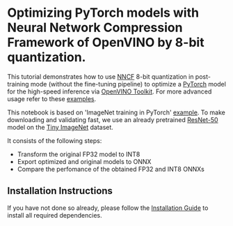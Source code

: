 # Optimizing PyTorch models with Neural Network Compression Framework of OpenVINO by 8-bit quantization.

This tutorial demonstrates how to use [NNCF](https://github.com/openvinotoolkit/nncf) 8-bit quantization in post-training mode (without the fine-tuning pipeline) to optimize a 
[PyTorch](https://pytorch.org/) model for the high-speed inference via [OpenVINO Toolkit](https://docs.openvinotoolkit.org/). 
For more advanced usage refer to these [examples](https://github.com/openvinotoolkit/nncf/tree/develop/examples).

This notebook is based on 'ImageNet training in PyTorch' [example](https://github.com/pytorch/examples/blob/master/imagenet/main.py).
To make downloading and validating fast, we use an already pretrained [ResNet-50](https://arxiv.org/abs/1512.03385) model on the 
[Tiny ImageNet](http://cs231n.stanford.edu/reports/2015/pdfs/leonyao_final.pdf) dataset.

It consists of the following steps:
- Transform the original FP32 model to INT8
- Export optimized and original models to ONNX
- Compare the perfomance of the obtained FP32 and INT8 ONNXs

## Installation Instructions

If you have not done so already, please follow the [Installation Guide](../../README.md) to install all required dependencies.
